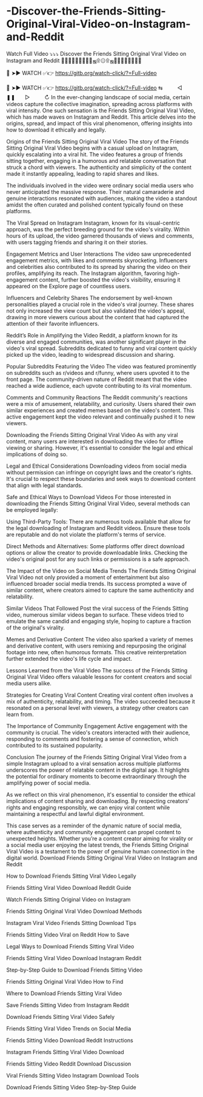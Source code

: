 # -Discover-the-Friends-Sitting-Original-Viral-Video-on-Instagram-and-Reddit

Watch Full Video ⤵️⤵️⤵️ Discover the Friends Sitting Original Viral Video on Instagram and Reddit
         💛💛💛💛💛💛💛💛💛ஜ۩۞۩ஜ💛💛💛💛💛💛💛💛
 
🍑 ➤► WATCH ✅👉 https://gitb.org/watch-click/?=Full-video
 
🍑 ➤► WATCH ✅👉 https://gitb.org/watch-click/?=Full-video
                                           ⇆ㅤㅤㅤ◁ㅤㅤ❚❚ㅤㅤ▷ㅤㅤㅤ↻
In the ever-changing landscape of social media, certain videos capture the collective imagination, spreading across platforms with viral intensity. One such sensation is the Friends Sitting Original Viral Video, which has made waves on Instagram and Reddit. This article delves into the origins, spread, and impact of this viral phenomenon, offering insights into how to download it ethically and legally.

Origins of the Friends Sitting Original Viral Video
The story of the Friends Sitting Original Viral Video begins with a casual upload on Instagram, quickly escalating into a viral hit. The video features a group of friends sitting together, engaging in a humorous and relatable conversation that struck a chord with viewers. The authenticity and simplicity of the content made it instantly appealing, leading to rapid shares and likes.

The individuals involved in the video were ordinary social media users who never anticipated the massive response. Their natural camaraderie and genuine interactions resonated with audiences, making the video a standout amidst the often curated and polished content typically found on these platforms.

The Viral Spread on Instagram
Instagram, known for its visual-centric approach, was the perfect breeding ground for the video's virality. Within hours of its upload, the video garnered thousands of views and comments, with users tagging friends and sharing it on their stories.

Engagement Metrics and User Interactions
The video saw unprecedented engagement metrics, with likes and comments skyrocketing. Influencers and celebrities also contributed to its spread by sharing the video on their profiles, amplifying its reach. The Instagram algorithm, favoring high-engagement content, further boosted the video's visibility, ensuring it appeared on the Explore page of countless users.

Influencers and Celebrity Shares
The endorsement by well-known personalities played a crucial role in the video's viral journey. These shares not only increased the view count but also validated the video's appeal, drawing in more viewers curious about the content that had captured the attention of their favorite influencers.

Reddit’s Role in Amplifying the Video
Reddit, a platform known for its diverse and engaged communities, was another significant player in the video's viral spread. Subreddits dedicated to funny and viral content quickly picked up the video, leading to widespread discussion and sharing.

Popular Subreddits Featuring the Video
The video was featured prominently on subreddits such as r/videos and r/funny, where users upvoted it to the front page. The community-driven nature of Reddit meant that the video reached a wide audience, each upvote contributing to its viral momentum.

Comments and Community Reactions
The Reddit community's reactions were a mix of amusement, relatability, and curiosity. Users shared their own similar experiences and created memes based on the video's content. This active engagement kept the video relevant and continually pushed it to new viewers.

Downloading the Friends Sitting Original Viral Video
As with any viral content, many users are interested in downloading the video for offline viewing or sharing. However, it's essential to consider the legal and ethical implications of doing so.

Legal and Ethical Considerations
Downloading videos from social media without permission can infringe on copyright laws and the creator's rights. It's crucial to respect these boundaries and seek ways to download content that align with legal standards.

Safe and Ethical Ways to Download Videos
For those interested in downloading the Friends Sitting Original Viral Video, several methods can be employed legally:

Using Third-Party Tools: There are numerous tools available that allow for the legal downloading of Instagram and Reddit videos. Ensure these tools are reputable and do not violate the platform's terms of service.

Direct Methods and Alternatives: Some platforms offer direct download options or allow the creator to provide downloadable links. Checking the video's original post for any such links or permissions is a safe approach.

The Impact of the Video on Social Media Trends
The Friends Sitting Original Viral Video not only provided a moment of entertainment but also influenced broader social media trends. Its success prompted a wave of similar content, where creators aimed to capture the same authenticity and relatability.

Similar Videos That Followed
Post the viral success of the Friends Sitting video, numerous similar videos began to surface. These videos tried to emulate the same candid and engaging style, hoping to capture a fraction of the original's virality.

Memes and Derivative Content
The video also sparked a variety of memes and derivative content, with users remixing and repurposing the original footage into new, often humorous formats. This creative reinterpretation further extended the video's life cycle and impact.

Lessons Learned from the Viral Video
The success of the Friends Sitting Original Viral Video offers valuable lessons for content creators and social media users alike.

Strategies for Creating Viral Content
Creating viral content often involves a mix of authenticity, relatability, and timing. The video succeeded because it resonated on a personal level with viewers, a strategy other creators can learn from.

The Importance of Community Engagement
Active engagement with the community is crucial. The video's creators interacted with their audience, responding to comments and fostering a sense of connection, which contributed to its sustained popularity.

Conclusion
The journey of the Friends Sitting Original Viral Video from a simple Instagram upload to a viral sensation across multiple platforms underscores the power of relatable content in the digital age. It highlights the potential for ordinary moments to become extraordinary through the amplifying power of social media.

As we reflect on this viral phenomenon, it's essential to consider the ethical implications of content sharing and downloading. By respecting creators' rights and engaging responsibly, we can enjoy viral content while maintaining a respectful and lawful digital environment.

This case serves as a reminder of the dynamic nature of social media, where authenticity and community engagement can propel content to unexpected heights. Whether you’re a content creator aiming for virality or a social media user enjoying the latest trends, the Friends Sitting Original Viral Video is a testament to the power of genuine human connection in the digital world.
Download Friends Sitting Original Viral Video on Instagram and Reddit

How to Download Friends Sitting Viral Video Legally

Friends Sitting Viral Video Download Reddit Guide

Watch Friends Sitting Original Video on Instagram

Friends Sitting Original Viral Video Download Methods

Instagram Viral Video Friends Sitting Download Tips

Friends Sitting Video Viral on Reddit How to Save

Legal Ways to Download Friends Sitting Viral Video

Friends Sitting Viral Video Download Instagram Reddit

Step-by-Step Guide to Download Friends Sitting Video

Friends Sitting Original Viral Video How to Find

Where to Download Friends Sitting Viral Video

Save Friends Sitting Video from Instagram Reddit

Download Friends Sitting Viral Video Safely

Friends Sitting Viral Video Trends on Social Media

Friends Sitting Video Download Reddit Instructions

Instagram Friends Sitting Viral Video Download

Friends Sitting Video Reddit Download Discussion

Viral Friends Sitting Video Instagram Download Tools

Download Friends Sitting Video Step-by-Step Guide
